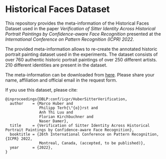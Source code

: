 # Historical Faces Dataset

This repository provides the meta-information of the Historical Faces Dataset used in the paper *Verification of Sitter Identity Across Historical
Portrait Paintings by Confidence-aware Face Recognition* presented at the *International Conference on Pattern Recognition (ICPR) 2022*.

The provided meta-information allows to re-create the annotated historic portrait painting dataset used in the experiments. The dataset consists of over 760 authentic historic portrait paintings of over 250 different artists. 210 different identities are present in the dataset. 

The meta-information can be downloaded from [here](https://drive.google.com/drive/folders/1d1HJakdaPWnMDsT4D4ehclgVvTc33UW0). Please share your name, affiliation and official email in the request form.

If you use this dataset, please cite:

```
@inproceedings{DBLP:conf/icpr/HuberSitterVerification,
  author    = {Marco Huber and
               Philipp Terh{\"{o}}rst and
               Anh Thi Luu and
               Florian Kirchbuchner and
               Naser Damer},
  title     = {Verification of Sitter Identity Across Historical Portrait Paintings by Confidence-aware Face Recognition},
  booktitle = {26th International Conference on Pattern Recognition, {ICPR} 2022,
               Montreal, Canada, (accepted, to be published)},
  year      = {2022},
}
```
